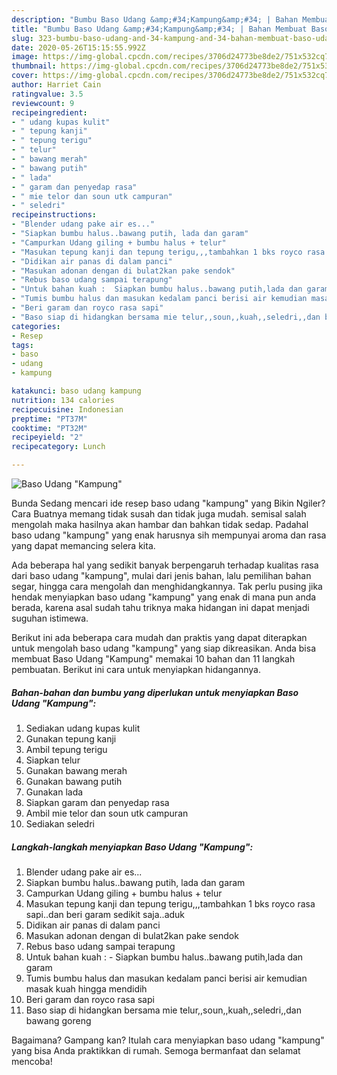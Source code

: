 ```yaml
---
description: "Bumbu Baso Udang &amp;#34;Kampung&amp;#34; | Bahan Membuat Baso Udang &amp;#34;Kampung&amp;#34; Yang Enak dan Simpel"
title: "Bumbu Baso Udang &amp;#34;Kampung&amp;#34; | Bahan Membuat Baso Udang &amp;#34;Kampung&amp;#34; Yang Enak dan Simpel"
slug: 323-bumbu-baso-udang-and-34-kampung-and-34-bahan-membuat-baso-udang-and-34-kampung-and-34-yang-enak-dan-simpel
date: 2020-05-26T15:15:55.992Z
image: https://img-global.cpcdn.com/recipes/3706d24773be8de2/751x532cq70/baso-udang-kampung-foto-resep-utama.jpg
thumbnail: https://img-global.cpcdn.com/recipes/3706d24773be8de2/751x532cq70/baso-udang-kampung-foto-resep-utama.jpg
cover: https://img-global.cpcdn.com/recipes/3706d24773be8de2/751x532cq70/baso-udang-kampung-foto-resep-utama.jpg
author: Harriet Cain
ratingvalue: 3.5
reviewcount: 9
recipeingredient:
- " udang kupas kulit"
- " tepung kanji"
- " tepung terigu"
- " telur"
- " bawang merah"
- " bawang putih"
- " lada"
- " garam dan penyedap rasa"
- " mie telor dan soun utk campuran"
- " seledri"
recipeinstructions:
- "Blender udang pake air es..."
- "Siapkan bumbu halus..bawang putih, lada dan garam"
- "Campurkan Udang giling + bumbu halus + telur"
- "Masukan tepung kanji dan tepung terigu,,,tambahkan 1 bks royco rasa sapi..dan beri garam sedikit saja..aduk"
- "Didikan air panas di dalam panci"
- "Masukan adonan dengan di bulat2kan pake sendok"
- "Rebus baso udang sampai terapung"
- "Untuk bahan kuah :  Siapkan bumbu halus..bawang putih,lada dan garam"
- "Tumis bumbu halus dan masukan kedalam panci berisi air kemudian masak kuah hingga mendidih"
- "Beri garam dan royco rasa sapi"
- "Baso siap di hidangkan bersama mie telur,,soun,,kuah,,seledri,,dan bawang goreng"
categories:
- Resep
tags:
- baso
- udang
- kampung

katakunci: baso udang kampung 
nutrition: 134 calories
recipecuisine: Indonesian
preptime: "PT37M"
cooktime: "PT32M"
recipeyield: "2"
recipecategory: Lunch

---
```



![Baso Udang &#34;Kampung&#34;](https://img-global.cpcdn.com/recipes/3706d24773be8de2/751x532cq70/baso-udang-kampung-foto-resep-utama.jpg)

Bunda Sedang mencari ide resep baso udang &#34;kampung&#34; yang Bikin Ngiler? Cara Buatnya memang tidak susah dan tidak juga mudah. semisal salah mengolah maka hasilnya akan hambar dan bahkan tidak sedap. Padahal baso udang &#34;kampung&#34; yang enak harusnya sih mempunyai aroma dan rasa yang dapat memancing selera kita.

Ada beberapa hal yang sedikit banyak berpengaruh terhadap kualitas rasa dari baso udang &#34;kampung&#34;, mulai dari jenis bahan, lalu pemilihan bahan segar, hingga cara mengolah dan menghidangkannya. Tak perlu pusing jika hendak menyiapkan baso udang &#34;kampung&#34; yang enak di mana pun anda berada, karena asal sudah tahu triknya maka hidangan ini dapat menjadi suguhan istimewa.




Berikut ini ada beberapa cara mudah dan praktis yang dapat diterapkan untuk mengolah baso udang &#34;kampung&#34; yang siap dikreasikan. Anda bisa membuat Baso Udang &#34;Kampung&#34; memakai 10 bahan dan 11 langkah pembuatan. Berikut ini cara untuk menyiapkan hidangannya.

<!--inarticleads1-->

##### Bahan-bahan dan bumbu yang diperlukan untuk menyiapkan Baso Udang &#34;Kampung&#34;:

1. Sediakan  udang kupas kulit
1. Gunakan  tepung kanji
1. Ambil  tepung terigu
1. Siapkan  telur
1. Gunakan  bawang merah
1. Gunakan  bawang putih
1. Gunakan  lada
1. Siapkan  garam dan penyedap rasa
1. Ambil  mie telor dan soun utk campuran
1. Sediakan  seledri




<!--inarticleads2-->

##### Langkah-langkah menyiapkan Baso Udang &#34;Kampung&#34;:

1. Blender udang pake air es...
1. Siapkan bumbu halus..bawang putih, lada dan garam
1. Campurkan Udang giling + bumbu halus + telur
1. Masukan tepung kanji dan tepung terigu,,,tambahkan 1 bks royco rasa sapi..dan beri garam sedikit saja..aduk
1. Didikan air panas di dalam panci
1. Masukan adonan dengan di bulat2kan pake sendok
1. Rebus baso udang sampai terapung
1. Untuk bahan kuah :  - Siapkan bumbu halus..bawang putih,lada dan garam
1. Tumis bumbu halus dan masukan kedalam panci berisi air kemudian masak kuah hingga mendidih
1. Beri garam dan royco rasa sapi
1. Baso siap di hidangkan bersama mie telur,,soun,,kuah,,seledri,,dan bawang goreng




Bagaimana? Gampang kan? Itulah cara menyiapkan baso udang &#34;kampung&#34; yang bisa Anda praktikkan di rumah. Semoga bermanfaat dan selamat mencoba!
